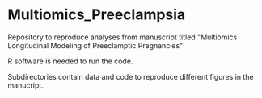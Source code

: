 # Multiomics_Preeclampsia

Repository to reproduce analyses from manuscript titled "Multiomics Longitudinal Modeling of Preeclamptic Pregnancies"

R software is needed to run the code.

Subdirectories contain data and code to reproduce different figures in the manucript. 
